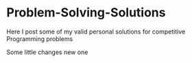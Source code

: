 # Problem-Solving-Solutions
Here I post some of my valid personal solutions for competitive Programming problems

Some little changes
new one 


